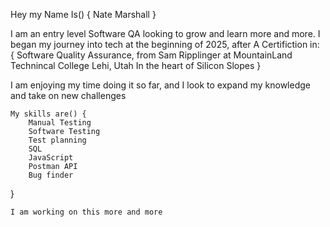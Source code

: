 Hey my Name Is() {
    Nate Marshall
}

I am an entry level Software QA looking to grow and learn more and more.
I began my journey into tech at the beginning of 2025, after A Certifiction in: {
        Software Quality Assurance,
        from 
        Sam Ripplinger
        at
        MountainLand Technincal College
            Lehi, Utah
        In the heart of Silicon Slopes
}

I am enjoying my time doing it so far, and I look to expand my knowledge and take on new challenges

    My skills are() {
        Manual Testing
        Software Testing
        Test planning
        SQL
        JavaScript
        Postman API
        Bug finder
}


    I am working on this more and more

